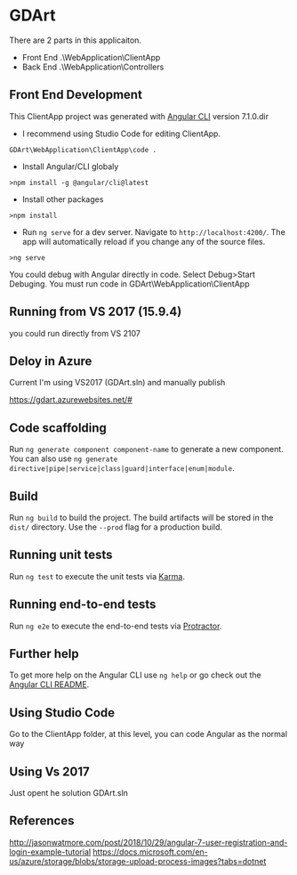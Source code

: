 # GDArt
There are 2 parts in this applicaiton.
- Front End .\WebApplication\ClientApp
- Back End .\WebApplication\Controllers

## Front End Development

This ClientApp project was generated with [Angular CLI](https://github.com/angular/angular-cli) version 7.1.0.dir

- I recommend using Studio Code for editing ClientApp.
```
GDArt\WebApplication\ClientApp\code .
```

- Install Angular/CLI globaly
```
>npm install -g @angular/cli@latest
```
- Install other packages
```
>npm install
```

- Run `ng serve` for a dev server. Navigate to `http://localhost:4200/`. The app will automatically reload if you change any of the source files.
```
>ng serve
```

You could debug with Angular directly in code. Select Debug>Start Debuging. You must run code in GDArt\WebApplication\ClientApp

## Running from VS 2017 (15.9.4)
you could run directly from VS 2107 

## Deloy in Azure

Current I'm using VS2017 (GDArt.sln) and manually publish 

https://gdart.azurewebsites.net/#


## Code scaffolding

Run `ng generate component component-name` to generate a new component. You can also use `ng generate directive|pipe|service|class|guard|interface|enum|module`.

## Build

Run `ng build` to build the project. The build artifacts will be stored in the `dist/` directory. Use the `--prod` flag for a production build.

## Running unit tests

Run `ng test` to execute the unit tests via [Karma](https://karma-runner.github.io).

## Running end-to-end tests

Run `ng e2e` to execute the end-to-end tests via [Protractor](http://www.protractortest.org/).

## Further help

To get more help on the Angular CLI use `ng help` or go check out the [Angular CLI README](https://github.com/angular/angular-cli/blob/master/README.md).



## Using Studio Code

Go to the ClientApp folder, at this level, you can code Angular as the normal way

## Using Vs 2017
Just opent he solution GDArt.sln


## References
http://jasonwatmore.com/post/2018/10/29/angular-7-user-registration-and-login-example-tutorial
https://docs.microsoft.com/en-us/azure/storage/blobs/storage-upload-process-images?tabs=dotnet

